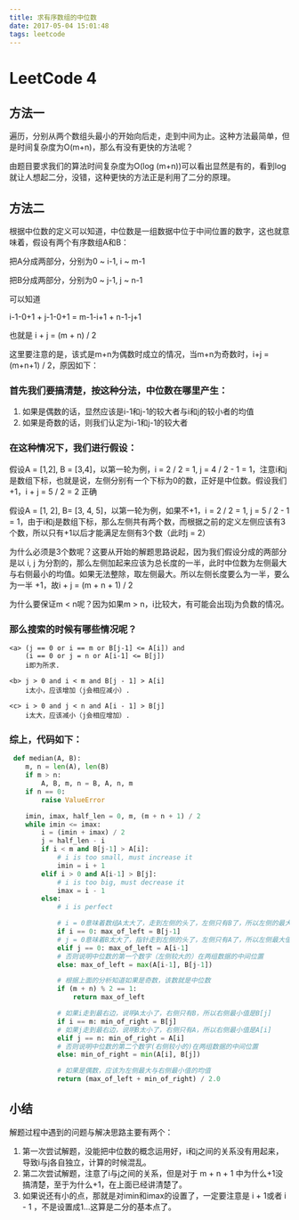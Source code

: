 ```yaml
---
title: 求有序数组的中位数
date: 2017-05-04 15:01:48
tags: leetcode
---
```



# LeetCode 4

## 方法一

遍历，分别从两个数组头最小的开始向后走，走到中间为止。这种方法最简单，但是时间复杂度为O(m+n)，那么有没有更快的方法呢？

由题目要求我们的算法时间复杂度为O(log (m+n))可以看出显然是有的，看到log就让人想起二分，没错，这种更快的方法正是利用了二分的原理。

## 方法二

根据中位数的定义可以知道，中位数是一组数据中位于中间位置的数字，这也就意味着，假设有两个有序数组A和B：

把A分成两部分，分别为0 ~ i-1, i ~ m-1

把B分成两部分，分别为0 ~ j-1, j ~ n-1

可以知道

i-1-0+1 + j-1-0+1 = m-1-i+1 + n-1-j+1

也就是 i + j = (m + n) / 2

这里要注意的是，该式是m+n为偶数时成立的情况，当m+n为奇数时，i+j = (m+n+1) / 2，原因如下：

###  首先我们要搞清楚，按这种分法，中位数在哪里产生：

1. 如果是偶数的话，显然应该是i-1和j-1的较大者与i和j的较小者的均值
2. 如果是奇数的话，则我们认定为i-1和j-1的较大者

### 在这种情况下，我们进行假设：

假设A = [1,2], B = [3,4]，以第一轮为例，i = 2 / 2 = 1, j = 4 / 2 - 1 = 1，注意i和j是数组下标，也就是说，左侧分别有一个下标为0的数，正好是中位数。假设我们+1，i + j = 5 / 2 = 2 正确

假设A = [1, 2], B= [3, 4, 5]，以第一轮为例，如果不+1，i = 2 / 2 = 1, j = 5 / 2 - 1 = 1，由于i和j是数组下标，那么左侧共有两个数，而根据之前的定义左侧应该有3个数，所以只有+1以后才能满足左侧有3个数（此时j = 2）

为什么必须是3个数呢？这要从开始的解题思路说起，因为我们假设分成的两部分是以 i, j 为分割的，那么左侧加起来应该为总长度的一半，此时中位数为左侧最大与右侧最小的均值。如果无法整除，取左侧最大。所以左侧长度要么为一半，要么为一半 +1，故i + j = (m + n + 1) / 2

为什么要保证m < n呢？因为如果m > n，i比较大，有可能会出现j为负数的情况。

### 那么搜索的时候有哪些情况呢？

```
<a> (j == 0 or i == m or B[j-1] <= A[i]) and
    (i == 0 or j = n or A[i-1] <= B[j])
    i即为所求.

<b> j > 0 and i < m and B[j - 1] > A[i]
    i太小，应该增加（j会相应减小）.

<c> i > 0 and j < n and A[i - 1] > B[j]
    i太大，应该减小（j会相应增加）.
```

### 综上，代码如下：

```python
 def median(A, B):
    m, n = len(A), len(B)
    if m > n:
        A, B, m, n = B, A, n, m
    if n == 0:
        raise ValueError

    imin, imax, half_len = 0, m, (m + n + 1) / 2
    while imin <= imax:
        i = (imin + imax) / 2
        j = half_len - i
        if i < m and B[j-1] > A[i]:
            # i is too small, must increase it
            imin = i + 1
        elif i > 0 and A[i-1] > B[j]:
            # i is too big, must decrease it
            imax = i - 1
        else:
            # i is perfect

			# i = 0意味着数组A太大了，走到左侧的头了，左侧只有B了，所以左侧的最大值应该为B[j-1]
            if i == 0: max_of_left = B[j-1]
            # j = 0意味着B太大了，指针走到左侧的头了，左侧只有A了，所以左侧最大值应该为A[i-1]
            elif j == 0: max_of_left = A[i-1]
            # 否则说明中位数的第一个数字（左侧较大的）在两组数据的中间位置
            else: max_of_left = max(A[i-1], B[j-1])

			# 根据上面的分析知道如果是奇数，该数就是中位数
            if (m + n) % 2 == 1:
                return max_of_left

			# 如果i走到最右边，说明A太小了，右侧只有B，所以右侧最小值是B[j]
            if i == m: min_of_right = B[j]
            # 如果j走到最右边，说明B太小了，右侧只有A，所以右侧最小值是A[i]
            elif j == n: min_of_right = A[i]
            # 否则说明中位数的第二个数字(右侧较小的)在两组数据的中间位置
            else: min_of_right = min(A[i], B[j])

			# 如果是偶数，应该为左侧最大与右侧最小值的均值
            return (max_of_left + min_of_right) / 2.0
```

## 小结

解题过程中遇到的问题与解决思路主要有两个：

1. 第一次尝试解题，没能把中位数的概念运用好，i和j之间的关系没有用起来，导致i与j各自独立，计算的时候混乱。
2. 第二次尝试解题，注意了i与j之间的关系，但是对于 m + n + 1 中为什么+1没搞清楚，至于为什么+1，在上面已经讲清楚了。
3. 如果说还有小的点，那就是对imin和imax的设置了，一定要注意是 i + 1或者 i - 1 ，不是设置成1...这算是二分的基本点了。

